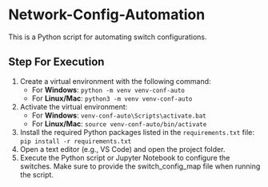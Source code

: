 # Network-Config-Automation
This is a Python script for automating switch configurations.

## Step For Execution
1. Create a virtual environment with the following command:
     - For **Windows**: `python -m venv venv-conf-auto`
     - For **Linux/Mac**: `python3 -m venv venv-conf-auto`
2. Activate the virtual environment:
    - For **Windows**: `venv-conf-auto\Scripts\activate.bat`
    - For **Linux/Mac**: `source venv-conf-auto/bin/activate`
3. Install the required Python packages listed in the `requirements.txt` file:
    `pip install -r requirements.txt`
4. Open a text editor (e.g., VS Code) and open the project folder.
5. Execute the Python script or Jupyter Notebook to configure the switches. Make sure to provide the switch_config_map file when running the script.
